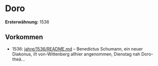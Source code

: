 # Doro

**Ersterwähnung:** 1536

## Vorkommen
- 1536: [jahre/1536/README.md](../jahre/1536/README.md) – Benedictus Schumann, ein neuer Diakonus, iſt
von-Wittenberg allhier angenommen, Dienstag nah Doro-
theä...
